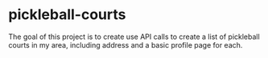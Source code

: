 # pickleball-courts

The goal of this project is to create use API calls to create a list of pickleball courts in my area, including address and a basic profile page for each.